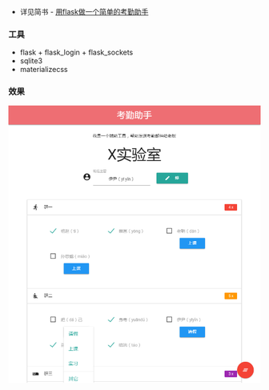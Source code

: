 
- 详见简书 - [用flask做一个简单的考勤助手](http://www.jianshu.com/p/83797f352e94)

### 工具
- flask + flask_login + flask_sockets 
- sqlite3
- materializecss

### 效果
![](./render.png)


